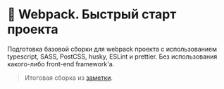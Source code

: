 # 🚀 Webpack. Быстрый старт проекта

Подготовка базовой сборки для webpack проекта с использованием typescript, SASS, PostCSS, husky, ESLint и prettier. Без использования какого-либо front-end framework'а.

> Итоговая сборка из [заметки](https://nbeam.ru/notes/webpack-bystryj-start-proekta).
